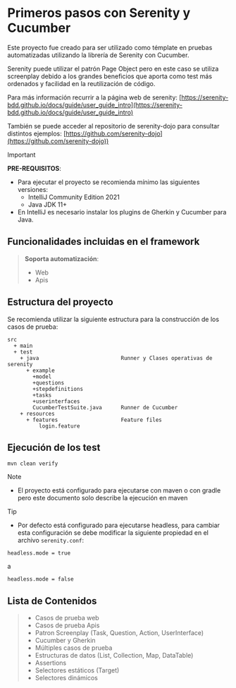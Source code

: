 # Primeros pasos con Serenity y Cucumber

Este proyecto fue creado para ser utilizado como témplate en pruebas automatizadas utilizando la librería de Serenity con Cucumber. 

Serenity puede utilizar el patrón Page Object pero en este caso se utiliza screenplay debido a los grandes beneficios que aporta como test más ordenados y facilidad en la reutilización de código.

Para más información recurrir a la página web de serenity: [https://serenity-bdd.github.io/docs/guide/user_guide_intro](https://serenity-bdd.github.io/docs/guide/user_guide_intro)

También se puede acceder al repositorio de serenity-dojo para consultar distintos ejemplos: [https://github.com/serenity-dojo](https://github.com/serenity-dojo))

> [!IMPORTANT]
>
> **PRE-REQUISITOS**:
>
> * Para ejecutar el proyecto se recomienda mínimo las siguientes versiones:
>   * IntelliJ Community Edition 2021
>   * Java JDK 11+
> * En IntelliJ es necesario instalar los plugins de Gherkin y Cucumber para Java.

## Funcionalidades incluidas en el framework

> **Soporta automatización**:
> * Web
> * Apis

## Estructura del proyecto

Se recomienda utilizar la siguiente estructura para la construcción de los casos de prueba:

```Gherkin
src
  + main
  + test
    + java                          Runner y Clases operativas de serenity
      + example                   
        +model
        +questions
        +stepdefinitions
        +tasks
        +userinterfaces
        CucumberTestSuite.java      Runner de Cucumber
    + resources
      + features                    Feature files
          login.feature
```

## Ejecución de los test

```gherkin
mvn clean verify
```


> [!NOTE] 
> * El proyecto está configurado para ejecutarse con maven o con gradle pero este documento solo describe la ejecución en maven
>

> [!TIP]
> * Por defecto está configurado para ejecutarse headless, para cambiar esta configuración se debe modificar la siguiente propiedad en el archivo `serenity.conf`:
>```gherkin
>headless.mode = true
>```
> a
>
>```gherkin
>headless.mode = false
>```

## Lista de Contenidos

> * Casos de prueba web
> * Casos de prueba Apis
> * Patron Screenplay (Task, Question, Action, UserInterface)
> * Cucumber y Gherkin
> * Múltiples casos de prueba
> * Estructuras de datos (List, Collection, Map, DataTable)
> * Assertions
> * Selectores estáticos (Target)
> * Selectores dinámicos

